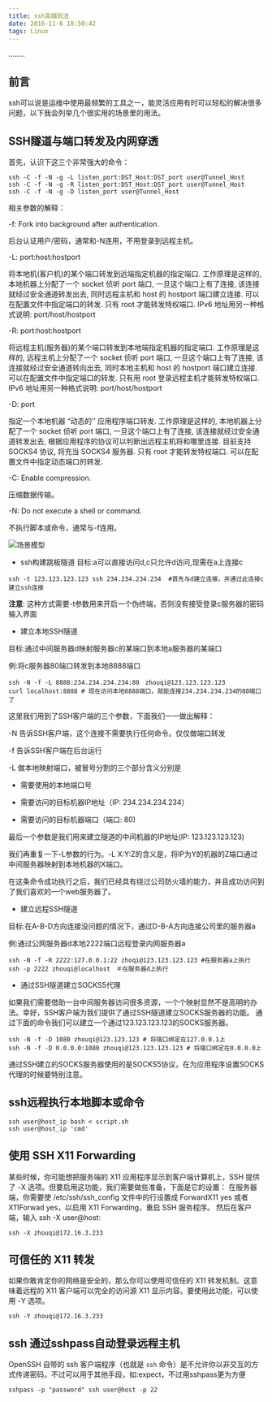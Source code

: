 ```yaml
---
title: ssh高端玩法
date: 2016-11-6 18:50:42
tags: Linux
---
```

........
<!--more-->
## 前言
ssh可以说是运维中使用最频繁的工具之一，能灵活应用有时可以轻松的解决很多问题，以下我会列举几个很实用的场景里的用法。

## SSH隧道与端口转发及内网穿透

首先，认识下这三个非常强大的命令：
```
ssh -C -f -N -g -L listen_port:DST_Host:DST_port user@Tunnel_Host
ssh -C -f -N -g -R listen_port:DST_Host:DST_port user@Tunnel_Host
ssh -C -f -N -g -D listen_port user@Tunnel_Host
```

相关参数的解释：

-f: Fork into background after authentication.

后台认证用户/密码，通常和-N连用，不用登录到远程主机。

-L: port:host:hostport

将本地机(客户机)的某个端口转发到远端指定机器的指定端口. 工作原理是这样的, 本地机器上分配了一个 socket 侦听 port 端口, 一旦这个端口上有了连接, 该连接就经过安全通道转发出去, 同时远程主机和 host 的 hostport 端口建立连接. 可以在配置文件中指定端口的转发. 只有 root 才能转发特权端口. IPv6 地址用另一种格式说明: port/host/hostport

-R: port:host:hostport

将远程主机(服务器)的某个端口转发到本地端指定机器的指定端口. 工作原理是这样的, 远程主机上分配了一个 socket 侦听 port 端口, 一旦这个端口上有了连接, 该连接就经过安全通道转向出去, 同时本地主机和 host 的 hostport 端口建立连接. 可以在配置文件中指定端口的转发. 只有用 root 登录远程主机才能转发特权端口. IPv6 地址用另一种格式说明: port/host/hostport

-D: port

指定一个本地机器 “动态的’’ 应用程序端口转发. 工作原理是这样的, 本地机器上分配了一个 socket 侦听 port 端口, 一旦这个端口上有了连接, 该连接就经过安全通道转发出去, 根据应用程序的协议可以判断出远程主机将和哪里连接. 目前支持 SOCKS4 协议, 将充当 SOCKS4 服务器. 只有 root 才能转发特权端口. 可以在配置文件中指定动态端口的转发.

-C: Enable compression.

压缩数据传输。

-N: Do not execute a shell or command.

不执行脚本或命令，通常与-f连用。

![场景模型](pic.jpg)
- ssh构建跳板隧道
目标:a可以直接访问d,c只允许d访问,现需在a上连接c
```
ssh -t 123.123.123.123 ssh 234.234.234.234  #首先与d建立连接，并通过此连接c建立ssh连接
```
**注意**: 这种方式需要-t参数用来开启一个伪终端，否则没有接受登录c服务器的密码输入界面

- 建立本地SSH隧道

目标:通过中间服务器d映射服务器c的某端口到本地a服务器的某端口

例:将c服务器80端口转发到本地8888端口
```
ssh -N -f -L 8888:234.234.234.234:80　zhouqi@123.123.123.123
curl localhost:8888 # 现在访问本地8888端口，就能连接234.234.234.234的80端口了
```

这里我们用到了SSH客户端的三个参数，下面我们一一做出解释：

-N 告诉SSH客户端，这个连接不需要执行任何命令。仅仅做端口转发

-f 告诉SSH客户端在后台运行

-L 做本地映射端口，被冒号分割的三个部分含义分别是

- 需要使用的本地端口号

- 需要访问的目标机器IP地址（IP: 234.234.234.234）

- 需要访问的目标机器端口（端口: 80)

最后一个参数是我们用来建立隧道的中间机器的IP地址(IP: 123.123.123.123)

我们再重复一下-L参数的行为。-L X:Y:Z的含义是，将IP为Y的机器的Z端口通过中间服务器映射到本地机器的X端口。

在这条命令成功执行之后，我们已经具有绕过公司防火墙的能力，并且成功访问到了我们喜欢的一个web服务器了。


- 建立远程SSH隧道

目标:在A-B-D方向连接没问题的情况下，通过D-B-A方向连接公司里的服务器a

例:通过公网服务器d本地2222端口远程登录内网服务器a
```
ssh -N -f -R 2222:127.0.0.1:22 zhoqi@123.123.123.123 #在服务器a上执行
ssh -p 2222 zhouqi@localhost　＃在服务器d上执行
```

- 通过SSH隧道建立SOCKS5代理

如果我们需要借助一台中间服务器访问很多资源，一个个映射显然不是高明的办法。幸好，SSH客户端为我们提供了通过SSH隧道建立SOCKS服务器的功能。
通过下面的命令我们可以建立一个通过123.123.123.123的SOCKS服务器。
```
ssh -N -f -D 1080 zhouqi@123.123.123 # 将端口绑定在127.0.0.1上
ssh -N -f -D 0.0.0.0:1080 zhouqi@123.123.123.123 # 将端口绑定在0.0.0.0上
```
通过SSH建立的SOCKS服务器使用的是SOCKS5协议，在为应用程序设置SOCKS代理的时候要特别注意。

## ssh远程执行本地脚本或命令
```
ssh user@host_ip bash < script.sh
ssh user@host_ip 'cmd'
```

## 使用 SSH X11 Forwarding

某些时候，你可能想把服务端的 X11 应用程序显示到客户端计算机上，SSH 提供了 -X 选项。但要启用这功能，我们需要做些准备，下面是它的设置：
在服务器端，你需要使 /etc/ssh/ssh_config 文件中的行设置成 ForwardX11 yes 或者 X11Forwad yes，以启用 X11 Forwarding，重启 SSH 服务程序。
然后在客户端，输入 ssh -X user@host:
```
ssh -X zhouqi@172.16.3.233
```

## 可信任的 X11 转发

如果你敢肯定你的网络是安全的，那么你可以使用可信任的 X11 转发机制。这意味着远程的 X11 客户端可以完全的访问源 X11 显示内容。要使用此功能，可以使用 -Y 选项。
```
ssh -Y zhouqi@172.16.3.233
```

## ssh 通过sshpass自动登录远程主机

OpenSSH 自带的 ssh 客户端程序（也就是 `ssh` 命令）是不允许你以非交互的方式传递密码，不过可以用于其他手段，如:expect，不过用sshpass更为方便

```
sshpass -p "password" ssh user@host -p 22
```
